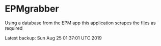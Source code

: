 # EPMgrabber
Using a database from the EPM app this application scrapes the files as required


Latest backup: Sun Aug 25 01:37:01 UTC 2019
